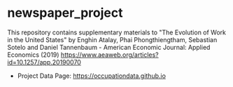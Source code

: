 # newspaper_project
  This repository contains supplementary materials to "The Evolution of Work in the United States" by Enghin Atalay, Phai Phongthiengtham, Sebastian Sotelo and Daniel Tannenbaum - American Economic Journal: Applied Economics (2019) https://www.aeaweb.org/articles?id=10.1257/app.20190070
  
- Project Data Page: https://occupationdata.github.io
